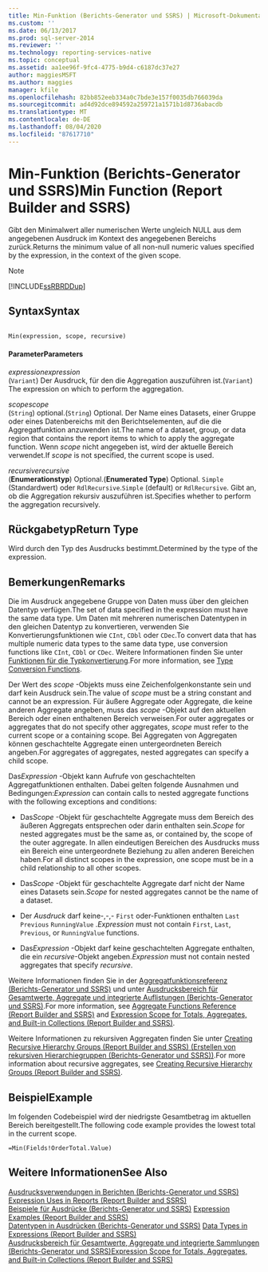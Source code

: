 ```yaml
---
title: Min-Funktion (Berichts-Generator und SSRS) | Microsoft-Dokumentation
ms.custom: ''
ms.date: 06/13/2017
ms.prod: sql-server-2014
ms.reviewer: ''
ms.technology: reporting-services-native
ms.topic: conceptual
ms.assetid: aa1ee96f-9fc4-4775-b9d4-c6187dc37e27
author: maggiesMSFT
ms.author: maggies
manager: kfile
ms.openlocfilehash: 82bb852eeb334a0c7bde3e157f0035db766039da
ms.sourcegitcommit: ad4d92dce894592a259721a1571b1d8736abacdb
ms.translationtype: MT
ms.contentlocale: de-DE
ms.lasthandoff: 08/04/2020
ms.locfileid: "87617710"
---
```

# <a name="min-function-report-builder-and-ssrs"></a><span data-ttu-id="ccfb7-102">Min-Funktion (Berichts-Generator und SSRS)</span><span class="sxs-lookup"><span data-stu-id="ccfb7-102">Min Function (Report Builder and SSRS)</span></span>
  <span data-ttu-id="ccfb7-103">Gibt den Minimalwert aller numerischen Werte ungleich NULL aus dem angegebenen Ausdruck im Kontext des angegebenen Bereichs zurück.</span><span class="sxs-lookup"><span data-stu-id="ccfb7-103">Returns the minimum value of all non-null numeric values specified by the expression, in the context of the given scope.</span></span>  
  
> [!NOTE]  
>  [!INCLUDE[ssRBRDDup](../../includes/ssrbrddup-md.md)]  
  
## <a name="syntax"></a><span data-ttu-id="ccfb7-104">Syntax</span><span class="sxs-lookup"><span data-stu-id="ccfb7-104">Syntax</span></span>  
  
```  
  
Min(expression, scope, recursive)  
```  
  
#### <a name="parameters"></a><span data-ttu-id="ccfb7-105">Parameter</span><span class="sxs-lookup"><span data-stu-id="ccfb7-105">Parameters</span></span>  
 <span data-ttu-id="ccfb7-106">*expression*</span><span class="sxs-lookup"><span data-stu-id="ccfb7-106">*expression*</span></span>  
 <span data-ttu-id="ccfb7-107">(`Variant`) Der Ausdruck, für den die Aggregation auszuführen ist.</span><span class="sxs-lookup"><span data-stu-id="ccfb7-107">(`Variant`) The expression on which to perform the aggregation.</span></span>  
  
 <span data-ttu-id="ccfb7-108">*scope*</span><span class="sxs-lookup"><span data-stu-id="ccfb7-108">*scope*</span></span>  
 <span data-ttu-id="ccfb7-109">(`String`) optional.</span><span class="sxs-lookup"><span data-stu-id="ccfb7-109">(`String`) Optional.</span></span> <span data-ttu-id="ccfb7-110">Der Name eines Datasets, einer Gruppe oder eines Datenbereichs mit den Berichtselementen, auf die die Aggregatfunktion anzuwenden ist.</span><span class="sxs-lookup"><span data-stu-id="ccfb7-110">The name of a dataset, group, or data region that contains the report items to which to apply the aggregate function.</span></span> <span data-ttu-id="ccfb7-111">Wenn *scope* nicht angegeben ist, wird der aktuelle Bereich verwendet.</span><span class="sxs-lookup"><span data-stu-id="ccfb7-111">If *scope* is not specified, the current scope is used.</span></span>  
  
 <span data-ttu-id="ccfb7-112">*recursive*</span><span class="sxs-lookup"><span data-stu-id="ccfb7-112">*recursive*</span></span>  
 <span data-ttu-id="ccfb7-113">(**Enumerationstyp**) Optional.</span><span class="sxs-lookup"><span data-stu-id="ccfb7-113">(**Enumerated Type**) Optional.</span></span> <span data-ttu-id="ccfb7-114">`Simple` (Standardwert) oder `RdlRecursive`.</span><span class="sxs-lookup"><span data-stu-id="ccfb7-114">`Simple` (default) or `RdlRecursive`.</span></span> <span data-ttu-id="ccfb7-115">Gibt an, ob die Aggregation rekursiv auszuführen ist.</span><span class="sxs-lookup"><span data-stu-id="ccfb7-115">Specifies whether to perform the aggregation recursively.</span></span>  
  
## <a name="return-type"></a><span data-ttu-id="ccfb7-116">Rückgabetyp</span><span class="sxs-lookup"><span data-stu-id="ccfb7-116">Return Type</span></span>  
 <span data-ttu-id="ccfb7-117">Wird durch den Typ des Ausdrucks bestimmt.</span><span class="sxs-lookup"><span data-stu-id="ccfb7-117">Determined by the type of the expression.</span></span>  
  
## <a name="remarks"></a><span data-ttu-id="ccfb7-118">Bemerkungen</span><span class="sxs-lookup"><span data-stu-id="ccfb7-118">Remarks</span></span>  
 <span data-ttu-id="ccfb7-119">Die im Ausdruck angegebene Gruppe von Daten muss über den gleichen Datentyp verfügen.</span><span class="sxs-lookup"><span data-stu-id="ccfb7-119">The set of data specified in the expression must have the same data type.</span></span> <span data-ttu-id="ccfb7-120">Um Daten mit mehreren numerischen Datentypen in den gleichen Datentyp zu konvertieren, verwenden Sie Konvertierungsfunktionen wie `CInt`, `CDbl` oder `CDec`.</span><span class="sxs-lookup"><span data-stu-id="ccfb7-120">To convert data that has multiple numeric data types to the same data type, use conversion functions like `CInt`, `CDbl` or `CDec`.</span></span> <span data-ttu-id="ccfb7-121">Weitere Informationen finden Sie unter [Funktionen für die Typkonvertierung](https://go.microsoft.com/fwlink/?LinkId=96142).</span><span class="sxs-lookup"><span data-stu-id="ccfb7-121">For more information, see [Type Conversion Functions](https://go.microsoft.com/fwlink/?LinkId=96142).</span></span>  
  
 <span data-ttu-id="ccfb7-122">Der Wert des *scope* -Objekts muss eine Zeichenfolgenkonstante sein und darf kein Ausdruck sein.</span><span class="sxs-lookup"><span data-stu-id="ccfb7-122">The value of *scope* must be a string constant and cannot be an expression.</span></span> <span data-ttu-id="ccfb7-123">Für äußere Aggregate oder Aggregate, die keine anderen Aggregate angeben, muss das *scope* -Objekt auf den aktuellen Bereich oder einen enthaltenen Bereich verweisen.</span><span class="sxs-lookup"><span data-stu-id="ccfb7-123">For outer aggregates or aggregates that do not specify other aggregates, *scope* must refer to the current scope or a containing scope.</span></span> <span data-ttu-id="ccfb7-124">Bei Aggregaten von Aggregaten können geschachtelte Aggregate einen untergeordneten Bereich angeben.</span><span class="sxs-lookup"><span data-stu-id="ccfb7-124">For aggregates of aggregates, nested aggregates can specify a child scope.</span></span>  
  
 <span data-ttu-id="ccfb7-125">Das*Expression* -Objekt kann Aufrufe von geschachtelten Aggregatfunktionen enthalten. Dabei gelten folgende Ausnahmen und Bedingungen:</span><span class="sxs-lookup"><span data-stu-id="ccfb7-125">*Expression* can contain calls to nested aggregate functions with the following exceptions and conditions:</span></span>  
  
-   <span data-ttu-id="ccfb7-126">Das*Scope* -Objekt für geschachtelte Aggregate muss dem Bereich des äußeren Aggregats entsprechen oder darin enthalten sein.</span><span class="sxs-lookup"><span data-stu-id="ccfb7-126">*Scope* for nested aggregates must be the same as, or contained by, the scope of the outer aggregate.</span></span> <span data-ttu-id="ccfb7-127">In allen eindeutigen Bereichen des Ausdrucks muss ein Bereich eine untergeordnete Beziehung zu allen anderen Bereichen haben.</span><span class="sxs-lookup"><span data-stu-id="ccfb7-127">For all distinct scopes in the expression, one scope must be in a child relationship to all other scopes.</span></span>  
  
-   <span data-ttu-id="ccfb7-128">Das*Scope* -Objekt für geschachtelte Aggregate darf nicht der Name eines Datasets sein.</span><span class="sxs-lookup"><span data-stu-id="ccfb7-128">*Scope* for nested aggregates cannot be the name of a dataset.</span></span>  
  
-   <span data-ttu-id="ccfb7-129">Der *Ausdruck* darf keine-,-,- `First` oder-Funktionen enthalten `Last` `Previous` `RunningValue` .</span><span class="sxs-lookup"><span data-stu-id="ccfb7-129">*Expression* must not contain `First`, `Last`, `Previous`, or `RunningValue` functions.</span></span>  
  
-   <span data-ttu-id="ccfb7-130">Das*Expression* -Objekt darf keine geschachtelten Aggregate enthalten, die ein *recursive*-Objekt angeben.</span><span class="sxs-lookup"><span data-stu-id="ccfb7-130">*Expression* must not contain nested aggregates that specify *recursive*.</span></span>  
  
 <span data-ttu-id="ccfb7-131">Weitere Informationen finden Sie in der [Aggregatfunktionsreferenz (Berichts-Generator und SSRS)](report-builder-functions-aggregate-functions-reference.md) und unter [Ausdrucksbereich für Gesamtwerte, Aggregate und integrierte Auflistungen (Berichts-Generator und SSRS)](expression-scope-for-totals-aggregates-and-built-in-collections.md).</span><span class="sxs-lookup"><span data-stu-id="ccfb7-131">For more information, see [Aggregate Functions Reference &#40;Report Builder and SSRS&#41;](report-builder-functions-aggregate-functions-reference.md) and [Expression Scope for Totals, Aggregates, and Built-in Collections &#40;Report Builder and SSRS&#41;](expression-scope-for-totals-aggregates-and-built-in-collections.md).</span></span>  
  
 <span data-ttu-id="ccfb7-132">Weitere Informationen zu rekursiven Aggregaten finden Sie unter [Creating Recursive Hierarchy Groups (Report Builder and SSRS) (Erstellen von rekursiven Hierarchiegruppen (Berichts-Generator und SSRS))](creating-recursive-hierarchy-groups-report-builder-and-ssrs.md).</span><span class="sxs-lookup"><span data-stu-id="ccfb7-132">For more information about recursive aggregates, see [Creating Recursive Hierarchy Groups &#40;Report Builder and SSRS&#41;](creating-recursive-hierarchy-groups-report-builder-and-ssrs.md).</span></span>  
  
## <a name="example"></a><span data-ttu-id="ccfb7-133">Beispiel</span><span class="sxs-lookup"><span data-stu-id="ccfb7-133">Example</span></span>  
 <span data-ttu-id="ccfb7-134">Im folgenden Codebeispiel wird der niedrigste Gesamtbetrag im aktuellen Bereich bereitgestellt.</span><span class="sxs-lookup"><span data-stu-id="ccfb7-134">The following code example provides the lowest total in the current scope.</span></span>  
  
```  
=Min(Fields!OrderTotal.Value)  
```  
  
## <a name="see-also"></a><span data-ttu-id="ccfb7-135">Weitere Informationen</span><span class="sxs-lookup"><span data-stu-id="ccfb7-135">See Also</span></span>  
 <span data-ttu-id="ccfb7-136">[Ausdrucksverwendungen in Berichten &#40;Berichts-Generator und SSRS&#41;](expression-uses-in-reports-report-builder-and-ssrs.md) </span><span class="sxs-lookup"><span data-stu-id="ccfb7-136">[Expression Uses in Reports &#40;Report Builder and SSRS&#41;](expression-uses-in-reports-report-builder-and-ssrs.md) </span></span>  
 <span data-ttu-id="ccfb7-137">[Beispiele für Ausdrücke &#40;Berichts-Generator und SSRS&#41;](expression-examples-report-builder-and-ssrs.md) </span><span class="sxs-lookup"><span data-stu-id="ccfb7-137">[Expression Examples &#40;Report Builder and SSRS&#41;](expression-examples-report-builder-and-ssrs.md) </span></span>  
 <span data-ttu-id="ccfb7-138">[Datentypen in Ausdrücken (Berichts-Generator und SSRS)](expressions-report-builder-and-ssrs.md) </span><span class="sxs-lookup"><span data-stu-id="ccfb7-138">[Data Types in Expressions &#40;Report Builder and SSRS&#41;](expressions-report-builder-and-ssrs.md) </span></span>  
 [<span data-ttu-id="ccfb7-139">Ausdrucksbereich für Gesamtwerte, Aggregate und integrierte Sammlungen &#40;Berichts-Generator und SSRS&#41;</span><span class="sxs-lookup"><span data-stu-id="ccfb7-139">Expression Scope for Totals, Aggregates, and Built-in Collections &#40;Report Builder and SSRS&#41;</span></span>](expression-scope-for-totals-aggregates-and-built-in-collections.md)  
  
  
